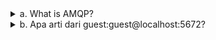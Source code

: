 <details> <summary>a. What is AMQP?</summary>
AMQP (Advanced Message Queuing Protocol) adalah protokol komunikasi standar terbuka yang dirancang untuk layanan perpesanan aplikasi. Protokol ini memungkinkan aplikasi-aplikasi untuk berkomunikasi satu sama lain melalui broker pesan yang mendukung AMQP, terlepas dari bahasa pemrograman atau platform yang digunakan. AMQP biasa digunakan dalam sistem seperti RabbitMQ untuk pengiriman pesan yang andal dan terukur.


</details> <details> <summary>b. Apa arti dari guest:guest@localhost:5672?</summary>
String koneksi "guest:guest@localhost:5672" memiliki beberapa komponen:

- **guest** pertama: Username yang digunakan untuk autentikasi ke server AMQP
- **guest** kedua: Password untuk username tersebut
- **localhost:5672**: Alamat server AMQP dimana:
  - **localhost** adalah nama host server (dalam hal ini mengacu pada komputer lokal)
  - **5672** adalah nomor port standar yang digunakan oleh layanan AMQP
  
Dengan kata lain, string tersebut adalah URL koneksi yang digunakan untuk menghubungkan aplikasi ke server RabbitMQ yang berjalan pada komputer lokal, menggunakan kredensial default (username "guest" dan password "guest").
</details>
